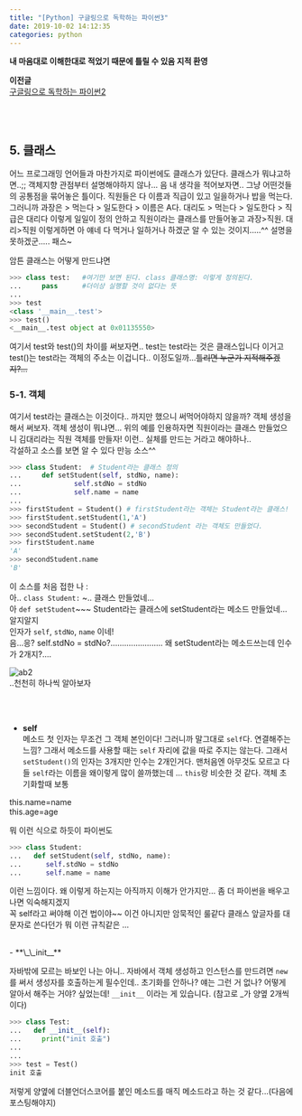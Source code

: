 ```yaml
---
title: "[Python] 구글링으로 독학하는 파이썬3"
date: 2019-10-02 14:12:35
categories: python
---
```

  
**내 마음대로 이해한대로 적었기 때문에 틀릴 수 있음 지적 환영**  
  
**이전글**  
[구글링으로 독학하는 파이썬2](https://sbeeeeeeen.github.io/python/python2/) 
  
  <br><br>
  
## 5. 클래스  
어느 프로그래밍 언어들과 마찬가지로 파이썬에도 클래스가 있단다. 클래스가 뭐냐고하면..;; 객체지향 관점부터 설명해야하지 않나... 음 내 생각을 적어보자면.. 
그냥 어떤것들의 공통점을 묶어놓은 틀이다. 직원들은 다 이름과 직급이 있고 일을하거나 밥을 먹는다. 
그러니까 과장은 > 먹는다 > 일도한다 > 이름은 A다. 대리도 > 먹는다 > 일도한다 > 직급은 대리다 이렇게 일일이 정의 안하고 
직원이라는 클래스를 만들어놓고 과장>직원. 대리>직원 이렇게하면 아 얘네 다 먹거나 일하거나 하겠군 알 수 있는 것이지.....^^ 설명을 못하겠군..... 패스~  
  
암튼 클래스는 어떻게 만드냐면  
  
```python
>>> class test:   #여기만 보면 된다. class 클래스명: 이렇게 정의된다.
...     pass      #더이상 실행할 것이 없다는 뜻
...
>>> test
<class '__main__.test'>
>>> test()
<__main__.test object at 0x01135550>
```  
  
여기서 test와 test()의 차이를 써보자면.. 
test는 test라는 것은 클래스입니다 이거고 test()는 test라는 객체의 주소는 이겁니다.. 이정도일까...<strike>틀리면 누군가 지적해주겠지?...</strike>  
  
### 5-1. 객체
여기서 test라는 클래스는 이것이다.. 까지만 했으니 써먹어야하지 않을까? 객체 생성을 해서 써보자. 
객체 생성이 뭐냐면... 위의 예를 인용하자면 직원이라는 클래스 만들었으니 김대리라는 직원 객체를 만들자! 이런.. 실체를 만드는 거라고 해야하나..  
각설하고 소스를 보면 알 수 있다 만능 소스^^  
  
```python
>>> class Student:  # Student라는 클래스 정의
...     def setStudent(self, stdNo, name):
...             self.stdNo = stdNo
...             self.name = name
...
>>> firstStudent = Student() # firstStudent라는 객체는 Student라는 클래스!
>>> firstStudent.setStudent(1,'A')
>>> secondStudent = Student() # secondStudent 라는 객체도 만들었다.
>>> secondStudent.setStudent(2,'B')
>>> firstStudent.name
'A'
>>> secondStudent.name
'B'
```  
  
이 소스를 처음 접한 나 :  
아.. `class Student:` ~.. 클래스 만들었네...  
아 `def setStudent`~~~ Student라는 클래스에 setStudent라는 메소드 만들었네... 알지알지  
인자가 `self`, `stdNo`, `name` 이네!  
음...응? self.stdNo = stdNo?.......................
왜 setStudent라는 메소드쓰는데 인수가 2개지?....  
  
![ab2](https://user-images.githubusercontent.com/41671001/66022848-2b56b280-e52a-11e9-8772-a56df9a139cd.gif)  
..천천히 하나씩 알아보자  
  
<br><br>
- **self**  
메소드 첫 인자는 무조건 그 객체 본인이다! 그러니까 말그대로 `self`다. 연결해주는 느낌? 그래서 메소드를 사용할 때는 `self` 자리에 값을 따로 
주지는 않는다. 그래서 `setStudent()`의 인자는 3개지만 인수는 2개인거다.
맨처음엔 아무것도 모르고 다들 `self`라는 이름을 왜이렇게 많이 쓸까했는데 ... `this`랑 비슷한 것 같다. 객체 초기화할때 보통  
  
this.name=name  
this.age=age  
  
뭐 이런 식으로 하듯이 파이썬도  
  
```python  
>>> class Student:
...   def setStudent(self, stdNo, name):
...      self.stdNo = stdNo
...      self.name = name
```  
이런 느낌이다. 왜 이렇게 하는지는 아직까지 이해가 안가지만... 좀 더 파이썬을 배우고나면 익숙해지겠지  
꼭 self라고 써야해 이건 법이야~~ 이건 아니지만 암묵적인 룰같다 클래스 앞글자를 대문자로 쓴다던가 뭐 이런 규칙같은 ...  
  
<br>
- **\_\_init__**   
  
자바밖에 모르는 바보인 나는 아니.. 자바에서 객체 생성하고 인스턴스를 만드려면 `new`를 써서 생성자를 호출하는게 필수인데.. 초기화를 안하나? 얘는 그런 거 없나? 어떻게 알아서 해주는 거야? 싶었는데! `__init__` 이라는 게 있습니다. (참고로 \_가 양옆 2개씩이다)
  
```python  
>>> class Test:
...   def __init__(self):
...     print("init 호출")
...
...
>>> test = Test()
init 호출
```  
  
저렇게 양옆에 더블언더스코어를 붙인 메소드를 매직 메소드라고 하는 것 같다...(다음에 포스팅해야지)  


